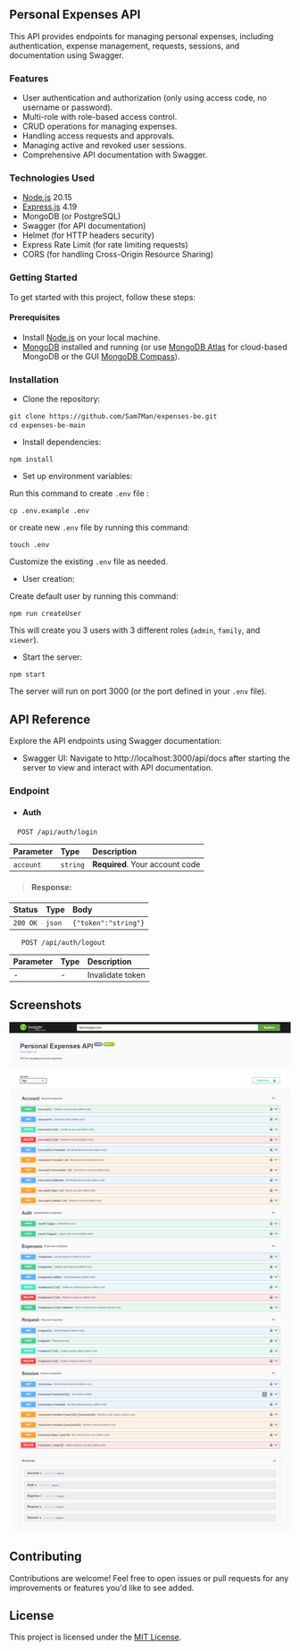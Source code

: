 
## Personal Expenses API
This API provides endpoints for managing personal expenses, including authentication, expense management, requests, sessions, and documentation using Swagger.

### Features
* User authentication and authorization (only using access code, no username or password).
* Multi-role with role-based access control.
* CRUD operations for managing expenses.
* Handling access requests and approvals.
* Managing active and revoked user sessions.
* Comprehensive API documentation with Swagger.

### Technologies Used
* [Node.js](https://nodejs.org/en/) 20.15
* [Express.js](https://www.npmjs.com/package/express) 4.19
* MongoDB (or PostgreSQL)
* Swagger (for API documentation)
* Helmet (for HTTP headers security)
* Express Rate Limit (for rate limiting requests)
* CORS (for handling Cross-Origin Resource Sharing)


### Getting Started
To get started with this project, follow these steps:

#### Prerequisites
* Install [Node.js](https://nodejs.org/en/download/package-manager) on your local machine.
* [MongoDB](https://www.mongodb.com/docs/manual/installation/) installed and running (or use [MongoDB Atlas](https://www.mongodb.com/atlas) for cloud-based MongoDB or the GUI [MongoDB Compass](https://www.mongodb.com/try/download/compass)).

### Installation
* Clone the repository:
```
git clone https://github.com/Sam7Man/expenses-be.git
cd expenses-be-main
```

* Install dependencies:
```
npm install
```

* Set up environment variables:

Run this command to create `.env` file :

```
cp .env.example .env
```

or create new `.env` file by running this command:
```
touch .env
```
Customize the existing `.env` file as needed.

* User creation:

Create default user by running this command:

```
npm run createUser
```
This will create you 3 users with 3 different roles (`admin`, `family`, and `viewer`).

* Start the server:
```
npm start
```
The server will run on port 3000 (or the port defined in your `.env` file). 


## API Reference
Explore the API endpoints using Swagger documentation:
* Swagger UI: Navigate to http://localhost:3000/api/docs after starting the server to view and interact with API documentation.


### Endpoint

* #### Auth
```http
  POST /api/auth/login
```

| Parameter | Type     | Description                     |
| :-------- | :------- | :------------------------------ |
| `account` | `string` | **Required**. Your account code |

> #### Response:
| Status | Type     | Body                |
| :----- | :------- | :------------------ |
| `200 OK` | `json` | `{"token":"string"}`|



```http
   POST /api/auth/logout
```

| Parameter | Type     | Description                |
| :-------- | :------- | :------------------------- |
| - | - | Invalidate token |


## Screenshots

![App Screenshot](https://github.com/Sam7Man/expenses-be/blob/main/Swagger-UI.png?raw=true)


## Contributing
Contributions are welcome! Feel free to open issues or pull requests for any improvements or features you'd like to see added.


## License
This project is licensed under the [MIT License](https://choosealicense.com/licenses/mit/).